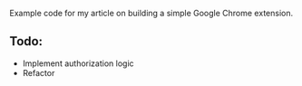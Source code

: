 Example code for my article on building a simple Google Chrome extension.

Todo:  
-----  
- Implement authorization logic
- Refactor
